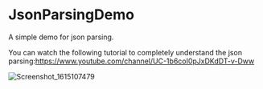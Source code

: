 # JsonParsingDemo
A simple demo for json parsing. 

You can watch the following tutorial to completely understand the json parsing:https://www.youtube.com/channel/UC-1b6coI0pJxDKdDT-v-Dww

![Screenshot_1615107479](https://user-images.githubusercontent.com/3941245/110234596-57613900-7f51-11eb-96b2-f6d86f8e1125.png)
